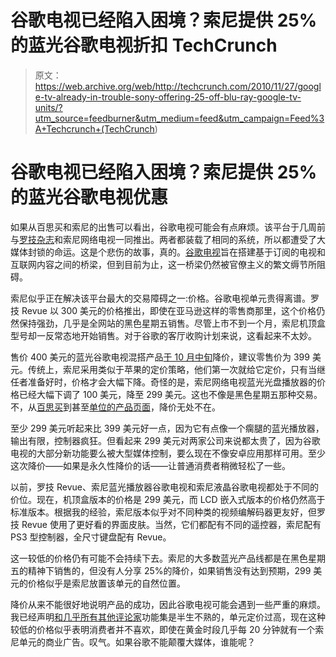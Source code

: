 # 谷歌电视已经陷入困境？索尼提供 25%的蓝光谷歌电视折扣 TechCrunch

> 原文：<https://web.archive.org/web/http://techcrunch.com/2010/11/27/google-tv-already-in-trouble-sony-offering-25-off-blu-ray-google-tv-units/?utm_source=feedburner&utm_medium=feed&utm_campaign=Feed%3A+Techcrunch+(TechCrunch>)

# 谷歌电视已经陷入困境？索尼提供 25%的蓝光谷歌电视优惠

如果从百思买和索尼的出售可以看出，谷歌电视可能会有点麻烦。该平台于几周前与[罗技杂志](https://web.archive.org/web/20230203195743/http://www.crunchgear.com/2010/11/01/logitech-revue-google-tv-techrunch-review/)和索尼网络电视一同推出。两者都装载了相同的系统，所以都遭受了大媒体封锁的命运。这是个悲伤的故事，真的。[谷歌电视](https://web.archive.org/web/20230203195743/http://www.crunchgear.com/tag/google-tv/)旨在搭建基于订阅的电视和互联网内容之间的桥梁，但到目前为止，这一桥梁仍然被官僚主义的繁文缛节所阻碍。

索尼似乎正在解决该平台最大的交易障碍之一:价格。谷歌电视单元贵得离谱。罗技 Revue 以 300 美元的价格推出，即使在亚马逊这样的零售商那里，这个价格仍然保持强劲，几乎是全网站的黑色星期五销售。尽管上市不到一个月，索尼机顶盒型号却一反常态地开始销售。对于谷歌的客厅收购计划来说，这看起来不太妙。

售价 400 美元的蓝光谷歌电视混搭产品[于 10 月中旬](https://web.archive.org/web/20230203195743/http://www.crunchgear.com/2010/10/07/sonys-google-tv-sets-get-sized-and-priced/)降价，建议零售价为 399 美元。传统上，索尼采用类似于苹果的定价策略，他们第一次就给它定价，只有当继任者准备好时，价格才会大幅下降。奇怪的是，索尼网络电视蓝光光盘播放器的价格已经大幅下调了 100 美元，降至 299 美元。这也不像是黑色星期五那种交易。不，从[百思买](https://web.archive.org/web/20230203195743/http://www.bestbuy.com/site/Sony+-+Internet+Connectable+/+Wi-Fi+Built-In+Blu-ray+Disc+Player+with+Google+TV/1235001.p?id=1218241026006&skuId=1235001&st=sony%20blu-ray&cp=1&lp=12)到甚至[单位的产品页面](https://web.archive.org/web/20230203195743/http://www.sonystyle.com/webapp/wcs/stores/servlet/ProductDisplay?storeId=10151&catalogId=10551&langId=-1&productId=8198552921666273500)，降价无处不在。

至少 299 美元听起来比 399 美元好一点，因为它有点像一个瘸腿的蓝光播放器，输出有限，控制器疯狂。但看起来 299 美元对两家公司来说都太贵了，因为谷歌电视的大部分新功能要么被大型媒体控制，要么现在不像安卓应用那样可用。至少这次降价——如果是永久性降价的话——让普通消费者稍微轻松了一些。

以前，罗技 Revue、索尼蓝光播放器谷歌电视和索尼液晶谷歌电视都处于不同的价位。现在，机顶盒版本的价格是 299 美元，而 LCD 嵌入式版本的价格仍然高于标准版本。根据我的经验，索尼版本似乎对不同种类的视频编解码器更友好，但罗技 Revue 使用了更好看的界面皮肤。当然，它们都配有不同的遥控器，索尼配有 PS3 型控制器，全尺寸键盘配有 Revue。

这一较低的价格仍有可能不会持续下去。索尼的大多数蓝光产品线都是在黑色星期五的精神下销售的，但没有人分享 25%的降价，如果销售没有达到预期，299 美元的价格似乎是索尼放置该单元的自然位置。

降价从来不能很好地说明产品的成功，因此谷歌电视可能会遇到一些严重的麻烦。我已经声明[和几乎所有其他评论家](https://web.archive.org/web/20230203195743/http://www.crunchgear.com/2010/11/18/cousin-david-pogue-and-uncle-walt-mossberg-finally-give-their-thoughts-on-google-tv/)功能集是半生不熟的，单元定价过高，现在这种较低的价格似乎表明消费者并不喜欢，即使在黄金时段几乎每 20 分钟就有一个索尼单元的商业广告。叹气。如果谷歌不能颠覆大媒体，谁能呢？